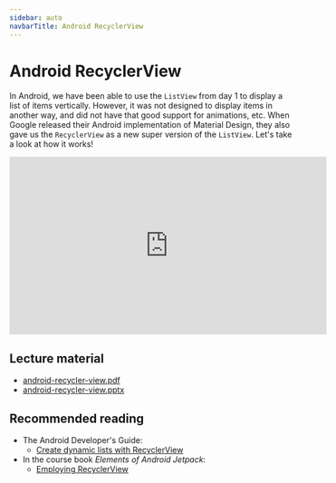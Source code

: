 ```yaml
---
sidebar: auto
navbarTitle: Android RecyclerView
---
```


# Android RecyclerView
In Android, we have been able to use the `ListView` from day 1 to display a list of items vertically. However, it was not designed to display items in another way, and did not have that good support for animations, etc. When Google released their Android implementation of Material Design, they also gave us the `RecyclerView` as a new super version of the `ListView`. Let's take a look at how it works!

<iframe width="560" height="314" src="https://www.youtube.com/embed/2oiZSE1rZdY" frameborder="0" allow="accelerometer; autoplay; clipboard-write; encrypted-media; gyroscope; picture-in-picture" allowfullscreen></iframe>

## Lecture material
* [android-recycler-view.pdf](android-recycler-view.pdf)
* [android-recycler-view.pptx](android-recycler-view.pptx)

## Recommended reading
* The Android Developer's Guide:
  * [Create dynamic lists with RecyclerView](https://developer.android.com/guide/topics/ui/layout/recyclerview)
* In the course book *Elements of Android Jetpack*:
  * [Employing RecyclerView](https://wares.commonsware.com/app/internal/book/Jetpack/page/chap-rv-001.html)
